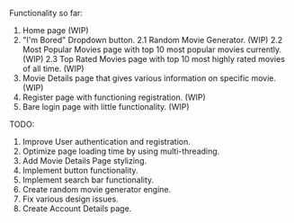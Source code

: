 Functionality so far: 
1. Home page (WIP)
2. "I'm Bored" Dropdown button.
 2.1 Random Movie Generator. (WIP)
 2.2 Most Popular Movies page with top 10 most popular movies currently. (WIP)
 2.3 Top Rated Movies page with top 10 most highly rated movies of all time. (WIP)
3. Movie Details page that gives various information on specific movie. (WIP)
4. Register page with functioning registration. (WIP)
5. Bare login page with little functionality. (WIP)


TODO:
1. Improve User authentication and registration.
2. Optimize page loading time by using multi-threading.
3. Add Movie Details Page stylizing.
4. Implement button functionality.
5. Implement search bar functionality.
6. Create random movie generator engine.
7. Fix various design issues.
8. Create Account Details page.
